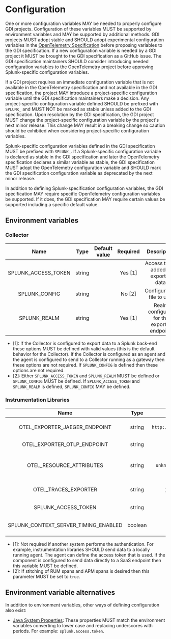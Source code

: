 # Configuration

One or more configuration variables MAY be needed to properly configure GDI
projects. Configuration of these variables MUST be supported by environment
variables and MAY be supported by additional methods. GDI projects MUST adopt
stable and SHOULD adopt experimental configuration variables in the
[OpenTelemetry
Specification](https://github.com/open-telemetry/opentelemetry-specification)
before proposing variables to the GDI specification. If a new configuration
variable is needed by a GDI project it MUST be brought to the GDI specification
as a GitHub issue. The GDI specification maintainers SHOULD consider
introducing needed configuration variables to the OpenTelemetry project before
approving Splunk-specific configuration variables.

If a GDI project requires an immediate configuration variable that is not
available in the OpenTelemetry specification and not available in the GDI
specification, the project MAY introduce a project-specific configuration
variable until the GDI specification maintainers make a decision. Any
project-specific configuration variable defined SHOULD be prefixed with
`SPLUNK_` and MUST NOT be marked as stable unless added to the GDI
specification. Upon resolution by the GDI specification, the GDI project MUST
change the project-specific configuration variable by the project's next minor
release. This change MAY result in a breaking change so caution should be
exhibited when considering project-specific configuration variables.

Splunk-specific configuration variables defined in the GDI specification MUST
be prefixed with `SPLUNK_`. If a Splunk-specific configuration variable is
declared as stable in the GDI specification and later the OpenTelemetry
specification declares a similar variable as stable, the GDI specification
MUST adopt the OpenTelemetry configuration variable and SHOULD mark the GDI
specification configuration variable as deprecated by the next minor release.

In addition to defining Splunk-specification configuration variables, the GDI
specification MAY require specific OpenTelemetry configuration variables be
supported. If it does, the GDI specification MAY require certain values be
supported including a specific default value.

## Environment variables

### Collector

| Name                | Type   | Default value | Required | Description                                    |
| :-----------------: | :----: | :-----------: | :------: | :-----------------------------------:          |
| SPLUNK_ACCESS_TOKEN | string |               | Yes [1]  | Access token added to exported data.           |
| SPLUNK_CONFIG       | string |               | No  [2]  | Configuration file to use.                     |
| SPLUNK_REALM        | string |               | Yes [1]  | Realm configured for the exporter endpoint.    |

- [1]: If the Collector is configured to export data to a Splunk back-end these
  options MUST be defined with valid values (this is the default behavior for
  the Collector). If the Collector is configured as an agent and the agent is
  configured to send to a Collector running as a gateway then these options are
  not required. If `SPLUNK_CONFIG` is defined then these options are not
  required.
- [2]: Either `SPLUNK_ACCESS_TOKEN` and `SPLUNK_REALM` MUST be defined or
  `SPLUNK_CONFIG` MUST be defined. If `SPLUNK_ACCESS_TOKEN` and `SPLUNK_REALM`
  is defined, `SPLUNK_CONFIG` MAY be defined.

### Instrumentation Libraries

| Name                                 | Type    | Default value                    | Required | Description                                                                                         |
| :----------------------------------: | :----:  | :-----------:                    | :------: | :--------------------------------------------------------:                                          |
| OTEL_EXPORTER_JAEGER_ENDPOINT        | string  | `http://localhost:9080/v1/trace` | Yes      | Where to export data if `OTEL_TRACES_EXPORTER=jaeger-thrift-splunk`.                                |
| OTEL_EXPORTER_OTLP_ENDPOINT          | string  | `localhost:4317`                 | No       | Where to export data if `OTEL_TRACES_EXPORTER=otlp`.                                                |
| OTEL_RESOURCE_ATTRIBUTES             | string  | `unknown_service[:<process>]`    | Yes      | Key/Value resource information. MUST define `service.name`. SHOULD define `deployment.environment`. |
| OTEL_TRACES_EXPORTER                 | string  | `jaeger-thrift-splunk`           | Yes      | Exported data format. MUST support `jaeger-thrift-splunk` and `otlp`.                               |
| SPLUNK_ACCESS_TOKEN                  | string  |                                  | No [1]   | Access token added to exported data.                                                                |
| SPLUNK_CONTEXT_SERVER_TIMING_ENABLED | boolean | `false`                          | No [2]   | Whether `Server-Timing` header is added to HTTP responses.                                          |

- [1]: Not required if another system performs the authentication. For example,
  instrumentation libraries SHOULD send data to a locally running agent. The
  agent can define the access token that is used. If the component is
  configured to send data directly to a SaaS endpoint then this variable MUST
  be defined.
- [2]: If stitching of RUM spans and APM spans is desired then this parameter
  MUST be set to `true`.

## Environment variable alternatives

In addition to environment variables, other ways of defining configuration also exist:

- [Java System
  Properties](https://docs.oracle.com/javase/tutorial/essential/environment/sysprop.html):
  These properties MUST match the environment variables converting to lower
  case and replacing underscores with periods. For example:
  `splunk.access.token`.
